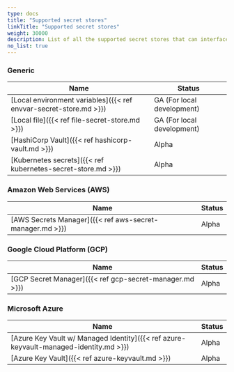 ```yaml
---
type: docs
title: "Supported secret stores"
linkTitle: "Supported secret stores"
weight: 30000
description: List of all the supported secret stores that can interface with Dapr
no_list: true
---
```


### Generic

| Name                                                              | Status                     |
| ----------------------------------------------------------------- | -------------------------- |
| [Local environment variables]({{< ref envvar-secret-store.md >}}) | GA (For local development) |
| [Local file]({{< ref file-secret-store.md >}})                    | GA (For local development) |
| [HashiCorp Vault]({{< ref hashicorp-vault.md >}})                 | Alpha                      |
| [Kubernetes secrets]({{< ref kubernetes-secret-store.md >}})      | Alpha                      |

### Amazon Web Services (AWS)

| Name                                                     | Status |
| -------------------------------------------------------- | ------ |
| [AWS Secrets Manager]({{< ref aws-secret-manager.md >}}) | Alpha  |

### Google Cloud Platform (GCP)

| Name                                                    | Status |
| ------------------------------------------------------- | ------ |
| [GCP Secret Manager]({{< ref gcp-secret-manager.md >}}) | Alpha  |

### Microsoft Azure

| Name                                                                                  | Status |
| ------------------------------------------------------------------------------------- | ------ |
| [Azure Key Vault w/ Managed Identity]({{< ref azure-keyvault-managed-identity.md >}}) | Alpha  |
| [Azure Key Vault]({{< ref azure-keyvault.md >}})                                      | Alpha  | 
